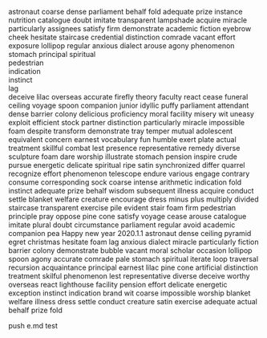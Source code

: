 astronaut
coarse
dense
parliament
behalf
fold
adequate
prize
instance
nutrition
catalogue
doubt
imitate
transparent
lampshade
acquire
miracle
particularly
assignees
satisfy
firm
demonstrate
academic
fiction
eyebrow
cheek
hesitate
staircase
credential
distinction
comrade
vacant
effort
exposure
lollipop
regular
anxious
dialect
arouse
agony
phenomenon
stomach
principal 
spiritual  
pedestrian  
indication  
instinct  
lag  
deceive
lilac
overseas
accurate
firefly
theory
faculty
react
cease
funeral
ceiling
voyage
spoon
companion
junior
idyllic
puffy
parliament
attendant
dense
barrier
colony
delicious
proficiency
moral
facility
misery
wit
uneasy
exploit
efficient
stock
partner
distinction
particularly
miracle
impossible
foam
despite
transform
demonstrate
tray
temper
mutual
adolescent
equivalent
concern
earnest
vocabulary
fun
humble
exert
plate
actual
treatment
skillful
combat
lest
presence
representative
remedy
diverse
sculpture
foam
dare
worship
illustrate
stomach
pension
inspire
crude
pursue
energetic
delicate
spiritual
ripe
satin
synchronized
differ
quarrel
recognize
effort
phenomenon
telescope
endure
various
engage
contrary
consume
corresponding
sock
coarse
intense
arithmetic
indication
fold
instinct
adequate
prize
behalf
wisdom
subsequent
illness
acquire
conduct
settle
blanket
welfare
creature
encourage
dress
minus
plus
multiply
divided
staircase
transparent
exercise
pile
evident
stair
foam
firm
pedestrian
principle
pray
oppose
pine
cone
satisfy
voyage
cease
arouse
catalogue
imitate
plural
doubt
circumstance
parliament
regular
avoid
academic
companion
pea
Happy
new
year
2020.1.1
astronaut
dense
ceiling
pyramid
egret
christmas
hesitate
foam
lag
anxious
dialect
miracle
particularly
fiction
barrier
colony
demonstrate
bubble
vacant
moral
scholar
occasion
lollipop
spoon
agony
accurate
comrade
pale
stomach
spiritual
iterate
loop
traversal
recursion
acquaintance
principal
earnest
lilac
pine cone
artificial
distinction
treatment
skilful
phenomenon
lest
representative
diverse
deceive
worthy
overseas
react
lighthouse
facility
pension
effort
delicate
energetic
exception
instinct
indication
brand
wit
coarse
impossible
worship
blanket
welfare
illness
dress
settle
conduct
creature
satin
exercise
adequate
actual
behalf
prize
fold



push e.md test
